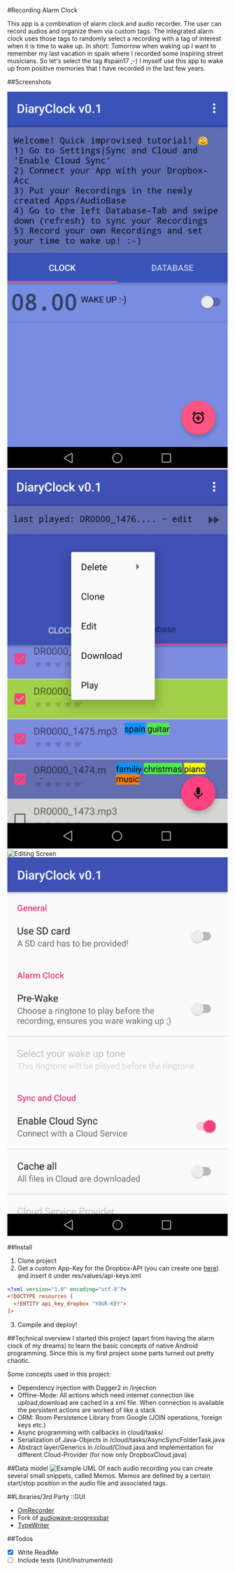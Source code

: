#Recording Alarm Clock

This app is a combination of alarm clock and audio recorder. The user can record audios and organize them via custom tags. The integrated alarm clock uses those tags to randomly select a recording with a tag of interest when it is time to wake up.
In short: Tomorrow when waking up I want to remember my last vacation in spain where I recorded some inspiring street musicians. So let's select the tag #spain17 ;-) I myself use this app to wake up from positive memories that I have recorded in the last few years.

##Screenshots

![Welcome Screen](/screenshots/welcome.png?raw=true "Alarm clock and recording view")
![Database Screen](/screenshots/context_tags.png?raw=true "Assign tags and access last played recording")
![Editing Screen](/screenshots/editing.png?raw=true "Create snippets of recordings (Memo)")
![Setting Screen](/screenshots/settings.png?raw=true "Sync with your Dropbox-Account")

##Install

1. Clone project
2. Get a custom App-Key for the Dropbox-API (you can create one [here](https://www.dropbox.com/developers/apps/create)) and insert it under res/values/api-keys.xml
```xml
<?xml version="1.0" encoding="utf-8"?>
<!DOCTYPE resources [
  <!ENTITY api_key_dropbox "YOUR-KEY">
]>
```
3. Compile and deploy!

##Technical overview
I started this project (apart from having the alarm clock of my dreams) to learn the basic concepts of native Android programming.
Since this is my first project some parts turned out pretty chaotic.

Some concepts used in this project:
- Dependency injection with Dagger2 in /injection
- Offline-Mode: All actions which need internet connection like upload,download are cached in a xml file. When connection is available the persistent actions are worked of like a stack
- ORM: Room Persistence Library from Google (JOIN operations, foreign keys etc.)
- Async programming with callbacks in cloud/tasks/
- Serialization of Java-Objects in /cloud/tasks/AsyncSyncFolderTask.java
- Abstract layer/Generics in /cloud/Cloud.java and implementation for different Cloud-Provider (for now only DropboxCloud.java)

##Data model
![Example UML](https://yuml.me/diagram/scruffy/class/[Recording]1++-1..*%3E[Memo],[Memo]*%3C%3E-*[Tag],class/[Time]*-1[Tag])
Of each audio recording you can create several small snippets, called Memos. Memos are defined by a certain start/stop position in the audio file and associated tags.

##Libraries/3rd Party
::GUI
- [OmRecorder](https://github.com/kailash09dabhi/OmRecorder)
- Fork of [audiowave-progressbar](https://github.com/alxrm/audiowave-progressbar)
- [TypeWriter](https://stackoverflow.com/a/6700718/9452450)

##Todos

- [x] Write ReadMe
- [ ] Include tests (Unit/Instrumented)